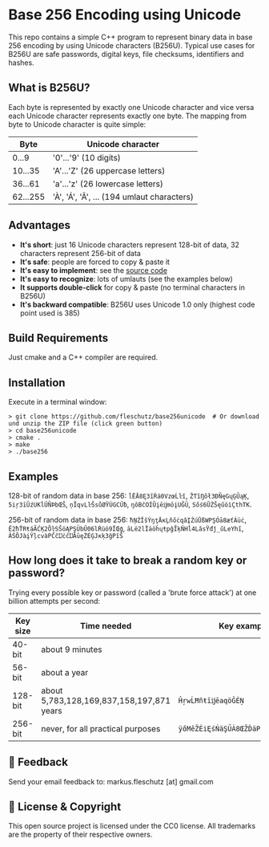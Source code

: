 Base 256 Encoding using Unicode
===============================
This repo contains a simple C++ program to represent binary data in base 256 encoding by using Unicode characters (B256U).  Typical use cases for B256U are safe passwords, digital keys, file checksums, identifiers and hashes.

What is B256U?
---------------
Each byte is represented by exactly one Unicode character and vice versa each Unicode character represents exactly one byte. The mapping from byte to Unicode character is quite simple:

| Byte     | Unicode character                          | 
|----------|--------------------------------------------|
| 0...9    | '0'...'9' (10 digits)                      |  
| 10...35  | 'A'...'Z' (26 uppercase letters)           |
| 36...61  | 'a'...'z' (26 lowercase letters)           | 
| 62...255 | 'À', 'Á', 'Â', ... (194 umlaut characters) |

Advantages
----------
* **It's short**: just 16 Unicode characters represent 128-bit of data, 32 characters represent 256-bit of data
* **It's safe**: people are forced to copy & paste it 
* **It's easy to implement**: see the [source code](base256.cpp)
* **It's easy to recognize**: lots of umlauts (see the examples below)
* **It supports double-click** for copy & paste (no terminal characters in B256U) 
* **It's backward compatible**: B256U uses Unicode 1.0 only (highest code point used is 385)

Build Requirements
------------------
Just cmake and a C++ compiler are required.

Installation
------------
Execute in a terminal window: 
```
> git clone https://github.com/fleschutz/base256unicode  # Or download und unzip the ZIP file (click green button)
> cd base256unicode
> cmake .
> make
> ./base256
```

Examples
--------
128-bit of random data in base 256: `ĺËĀ8Ę3ĩŔá0VzœĹŀî`, `ŽTĭŊõł3ÐÑęGųĢÛąĶ`, `5iŗ3īÛźUKĺŰÑÞbŒŜ`, `ņĨqvLŀŠsůØŸÙGCŰƀ`, `ŋôBĉOÍŬįēĳmōįUĞÜ`, `Sőś6ŬŹŠęűöìÇthTK`.

256-bit of random data in base 256: `ħŅŹĬšÝŋţĀĸĻňőċqâĮŹúŪßWPŞÓā8æťÁüċ`, `Ě2ħŤRŧáÃĆĶ2ÕŀSŜöĄPŞÜbŰ06lŔùö9ĬŒģ`, `āLë2lÏäöĥųŧpğĨķŇHĺ4LăsŸđĵ_űLeYhĩ`, `ÂŚÔJàįŶļcvàPĈčĲċĉĲĂūęŻÉĢJĸķ3ğPĭŠ`

How long does it take to break a random key or password?
--------------------------------------------------------
Trying every possible key or password (called a 'brute force attack') at one billion attempts per second:

| Key size | Time needed                               | Key example                        |
|----------|-------------------------------------------|------------------------------------|
|  40-bit  | about 9 minutes                           |                                    |
|  56-bit  | about a year                              |                                    |
| 128-bit  | about 5,783,128,169,837,158,197,871 years | `ĤŗwĹĦñŧīĳēaqöĜĖŅ`                 |
| 256-bit  | never, for all practical purposes         | `ÿőMêŽĖiĘśŃäŞŰÀ8ŒŽĎäPfSŖÔń÷Ī7ėëŷò` |

📧 Feedback
------------
Send your email feedback to: markus.fleschutz [at] gmail.com

🤝 License & Copyright
-----------------------
This open source project is licensed under the CC0 license. All trademarks are the property of their respective owners.
